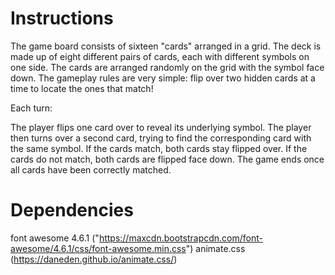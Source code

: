 Instructions
===========

The game board consists of sixteen "cards" arranged in a grid. The deck is made up of eight different pairs of cards, each with different symbols on one side. The cards are arranged randomly on the grid with the symbol face down. The gameplay rules are very simple: flip over two hidden cards at a time to locate the ones that match!

Each turn:

The player flips one card over to reveal its underlying symbol.
The player then turns over a second card, trying to find the corresponding card with the same symbol.
If the cards match, both cards stay flipped over.
If the cards do not match, both cards are flipped face down.
The game ends once all cards have been correctly matched.

Dependencies
===========

font awesome 4.6.1 ("https://maxcdn.bootstrapcdn.com/font-awesome/4.6.1/css/font-awesome.min.css")
animate.css (https://daneden.github.io/animate.css/)
